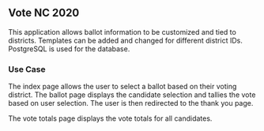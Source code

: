 ## Vote NC 2020

This application allows ballot information to be customized and tied to districts.
Templates can be added and changed for different district IDs.
PostgreSQL is used for the database.

### Use Case
The index page allows the user to select a ballot based on their voting district.
The ballot page displays the candidate selection and tallies the vote based on user selection.
The user is then redirected to the thank you page.

The vote totals page displays the vote totals for all candidates.

